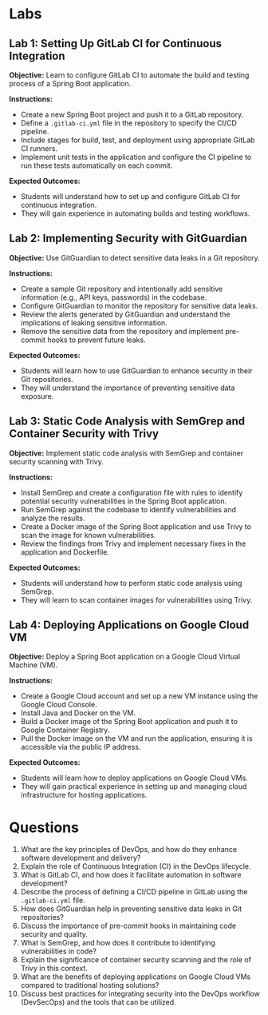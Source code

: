 # Labs

## Lab 1: Setting Up GitLab CI for Continuous Integration
**Objective:** Learn to configure GitLab CI to automate the build and testing process of a Spring Boot application.

**Instructions:**
- Create a new Spring Boot project and push it to a GitLab repository.
- Define a `.gitlab-ci.yml` file in the repository to specify the CI/CD pipeline.
- Include stages for build, test, and deployment using appropriate GitLab CI runners.
- Implement unit tests in the application and configure the CI pipeline to run these tests automatically on each commit.

**Expected Outcomes:**
- Students will understand how to set up and configure GitLab CI for continuous integration.
- They will gain experience in automating builds and testing workflows.

## Lab 2: Implementing Security with GitGuardian
**Objective:** Use GitGuardian to detect sensitive data leaks in a Git repository.

**Instructions:**
- Create a sample Git repository and intentionally add sensitive information (e.g., API keys, passwords) in the codebase.
- Configure GitGuardian to monitor the repository for sensitive data leaks.
- Review the alerts generated by GitGuardian and understand the implications of leaking sensitive information.
- Remove the sensitive data from the repository and implement pre-commit hooks to prevent future leaks.

**Expected Outcomes:**
- Students will learn how to use GitGuardian to enhance security in their Git repositories.
- They will understand the importance of preventing sensitive data exposure.

## Lab 3: Static Code Analysis with SemGrep and Container Security with Trivy
**Objective:** Implement static code analysis with SemGrep and container security scanning with Trivy.

**Instructions:**
- Install SemGrep and create a configuration file with rules to identify potential security vulnerabilities in the Spring Boot application.
- Run SemGrep against the codebase to identify vulnerabilities and analyze the results.
- Create a Docker image of the Spring Boot application and use Trivy to scan the image for known vulnerabilities.
- Review the findings from Trivy and implement necessary fixes in the application and Dockerfile.

**Expected Outcomes:**
- Students will understand how to perform static code analysis using SemGrep.
- They will learn to scan container images for vulnerabilities using Trivy.

## Lab 4: Deploying Applications on Google Cloud VM
**Objective:** Deploy a Spring Boot application on a Google Cloud Virtual Machine (VM).

**Instructions:**
- Create a Google Cloud account and set up a new VM instance using the Google Cloud Console.
- Install Java and Docker on the VM.
- Build a Docker image of the Spring Boot application and push it to Google Container Registry.
- Pull the Docker image on the VM and run the application, ensuring it is accessible via the public IP address.

**Expected Outcomes:**
- Students will learn how to deploy applications on Google Cloud VMs.
- They will gain practical experience in setting up and managing cloud infrastructure for hosting applications.

# Questions
1. What are the key principles of DevOps, and how do they enhance software development and delivery?
2. Explain the role of Continuous Integration (CI) in the DevOps lifecycle.
3. What is GitLab CI, and how does it facilitate automation in software development?
4. Describe the process of defining a CI/CD pipeline in GitLab using the `.gitlab-ci.yml` file.
5. How does GitGuardian help in preventing sensitive data leaks in Git repositories?
6. Discuss the importance of pre-commit hooks in maintaining code security and quality.
7. What is SemGrep, and how does it contribute to identifying vulnerabilities in code?
8. Explain the significance of container security scanning and the role of Trivy in this context.
9. What are the benefits of deploying applications on Google Cloud VMs compared to traditional hosting solutions?
10. Discuss best practices for integrating security into the DevOps workflow (DevSecOps) and the tools that can be utilized.
